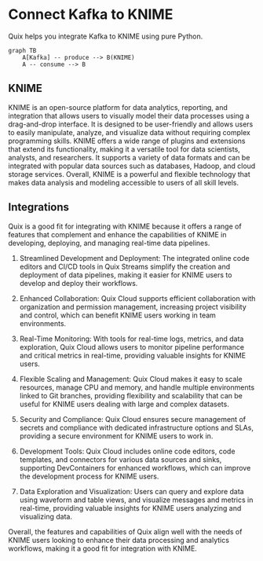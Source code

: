 # Connect Kafka to KNIME

Quix helps you integrate Kafka to KNIME using pure Python.

```mermaid
graph TB
    A[Kafka] -- produce --> B(KNIME)
    A -- consume --> B
```

## KNIME

KNIME is an open-source platform for data analytics, reporting, and integration that allows users to visually model their data processes using a drag-and-drop interface. It is designed to be user-friendly and allows users to easily manipulate, analyze, and visualize data without requiring complex programming skills. KNIME offers a wide range of plugins and extensions that extend its functionality, making it a versatile tool for data scientists, analysts, and researchers. It supports a variety of data formats and can be integrated with popular data sources such as databases, Hadoop, and cloud storage services. Overall, KNIME is a powerful and flexible technology that makes data analysis and modeling accessible to users of all skill levels.

## Integrations

Quix is a good fit for integrating with KNIME because it offers a range of features that complement and enhance the capabilities of KNIME in developing, deploying, and managing real-time data pipelines. 

1. Streamlined Development and Deployment: The integrated online code editors and CI/CD tools in Quix Streams simplify the creation and deployment of data pipelines, making it easier for KNIME users to develop and deploy their workflows.

2. Enhanced Collaboration: Quix Cloud supports efficient collaboration with organization and permission management, increasing project visibility and control, which can benefit KNIME users working in team environments.

3. Real-Time Monitoring: With tools for real-time logs, metrics, and data exploration, Quix Cloud allows users to monitor pipeline performance and critical metrics in real-time, providing valuable insights for KNIME users.

4. Flexible Scaling and Management: Quix Cloud makes it easy to scale resources, manage CPU and memory, and handle multiple environments linked to Git branches, providing flexibility and scalability that can be useful for KNIME users dealing with large and complex datasets.

5. Security and Compliance: Quix Cloud ensures secure management of secrets and compliance with dedicated infrastructure options and SLAs, providing a secure environment for KNIME users to work in.

6. Development Tools: Quix Cloud includes online code editors, code templates, and connectors for various data sources and sinks, supporting DevContainers for enhanced workflows, which can improve the development process for KNIME users.

7. Data Exploration and Visualization: Users can query and explore data using waveform and table views, and visualize messages and metrics in real-time, providing valuable insights for KNIME users analyzing and visualizing data.

Overall, the features and capabilities of Quix align well with the needs of KNIME users looking to enhance their data processing and analytics workflows, making it a good fit for integration with KNIME.

